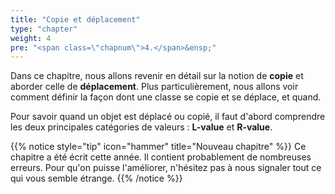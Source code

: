 ```yaml
---
title: "Copie et déplacement"
type: "chapter"
weight: 4
pre: "<span class=\"chapnum\">4.</span>&ensp;"
---
```



Dans ce chapitre, nous allons revenir en détail sur la notion de **copie** et aborder celle de **déplacement**.
Plus particulièrement, nous allons voir comment définir la façon dont une classe se copie et se déplace, et quand.

Pour savoir quand un objet est déplacé ou copié, il faut d'abord comprendre les deux principales catégories de valeurs : **L-value** et **R-value**.


{{% notice style="tip" icon="hammer" title="Nouveau chapitre" %}}
Ce chapitre a été écrit cette année.  Il contient probablement de nombreuses erreurs.
Pour qu'on puisse l'améliorer, n'hésitez pas à nous signaler tout ce qui vous semble étrange.
{{% /notice %}}